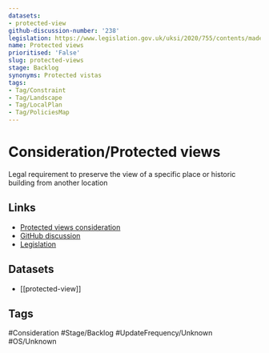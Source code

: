 ```yaml
---
datasets:
- protected-view
github-discussion-number: '238'
legislation: https://www.legislation.gov.uk/uksi/2020/755/contents/made
name: Protected views
prioritised: 'False'
slug: protected-views
stage: Backlog
synonyms: Protected vistas
tags:
- Tag/Constraint
- Tag/Landscape
- Tag/LocalPlan
- Tag/PoliciesMap
---
```


# Consideration/Protected views

Legal requirement to preserve the view of a specific place or historic building from another location

## Links

* [Protected views consideration](https://design.planning.data.gov.uk/planning-consideration/protected-views)
* [GitHub discussion](https://github.com/digital-land/data-standards-backlog/discussions/238)
* [Legislation](https://www.legislation.gov.uk/uksi/2020/755/contents/made)

## Datasets

* [[protected-view]]

## Tags

#Consideration #Stage/Backlog #UpdateFrequency/Unknown #OS/Unknown
